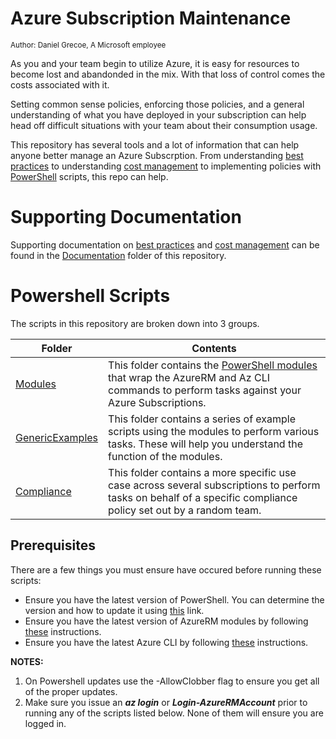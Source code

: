 # Azure Subscription Maintenance 
<sub>Author: Daniel Grecoe, A Microsoft employee</sub>

As you and your team begin to utilize Azure, it is easy for resources to become lost and abandonded in the mix. With that loss of control comes the costs associated with it. 

Setting common sense policies, enforcing those policies, and a general understanding of what you have deployed in your subscription can help head off difficult situations with your team about their consumption usage. 

This repository has several tools and a lot of information that can help anyone better manage an Azure Subscrption. From understanding [best practices](Documentation/Best%20Practices.docx) to understanding [cost management](Documentation/CostManagement.docx) 
to implementing policies with [PowerShell](https://docs.microsoft.com/en-us/powershell/scripting/overview?view=powershell-6) scripts, this repo can help.

# Supporting Documentation
Supporting documentation on [best practices](Documentation/Best%20Practices.docx) and [cost management](Documentation/CostManagement.docx) can be found in the [Documentation](Documentation/) folder of this repository.

# Powershell Scripts
The scripts in this repository are broken down into 3 groups. 

|Folder|Contents|
|--------------|----------------|
|[Modules](./Modules)| This folder contains the [PowerShell modules](https://docs.microsoft.com/en-us/powershell/module/microsoft.powershell.core/about/about_modules?view=powershell-6) that wrap the AzureRM and Az CLI commands to perform tasks against your Azure Subscriptions.| 
|[GenericExamples](./GenericExamples)| This folder contains a series of example scripts using the modules to perform various tasks. These will help you understand the function of the modules.| 
|[Compliance](./Compliance)| This folder contains a more specific use case across several subscriptions to perform tasks on behalf of a specific compliance policy set out by a random team. | 


## Prerequisites
There are a few things you must ensure have occured before running these scripts:

* Ensure you have the latest version of PowerShell. You can determine the version and how to update it using [this](https://docs.microsoft.com/en-us/powershell/scripting/install/installing-windows-powershell?view=powershell-6) link. 
* Ensure you have the latest version of AzureRM modules by following [these](https://www.powershellgallery.com/packages/AzureRM/6.13.1) instructions. 
* Ensure you have the latest Azure CLI by following [these](https://docs.microsoft.com/en-us/cli/azure/install-azure-cli?view=azure-cli-latest) instructions.

<b>NOTES:</b> 
1. On Powershell updates use the -AllowClobber flag to ensure you get all of the proper updates.
2. Make sure you issue an ***az login*** or ***Login-AzureRMAccount*** prior to running any of the scripts listed below. None of them will ensure you are logged in. 

